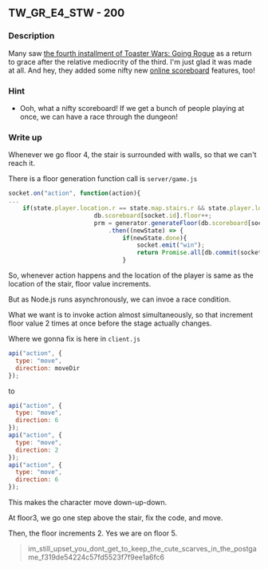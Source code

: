 ## TW_GR_E4_STW - 200

### Description

Many saw [the fourth installment of Toaster Wars: Going Rogue](http://shell2017.picoctf.com:62529/) as a return to grace after the relative mediocrity of the third. I'm just glad it was made at all. And hey, they added some nifty new [online scoreboard](http://shell2017.picoctf.com:62529/scoreboard) features, too!

### Hint

  - Ooh, what a nifty scoreboard! If we get a bunch of people playing at once, we can have a race through the dungeon!

### Write up

Whenever we go floor 4, the stair is surrounded with walls, so that we can't reach it.

There is a floor generation function call is `server/game.js`

```js
socket.on("action", function(action){
...
    if(state.player.location.r == state.map.stairs.r && state.player.location.c == state.map.stairs.c){
    					db.scoreboard[socket.id].floor++;
    					prm = generator.generateFloor(db.scoreboard[socket.id].floor)
    						.then((newState) => {
    							if(newState.done){
    								socket.emit("win");
    								return Promise.all[db.commit(socket.id, {done: true, win: true}), initState];
    							}

```

So, whenever action happens and the location of the player is same as the location of the stair, floor value increments.

But as Node.js runs asynchronously, we can invoe a race condition.

What we want is to invoke action almost simultaneously, so that increment floor value 2 times at once before the stage actually changes.

Where we gonna fix is here in `client.js`

```js
api("action", {
  type: "move",
  direction: moveDir
});
```

to

```js
api("action", {
  type: "move",
  direction: 6
});
api("action", {
  type: "move",
  direction: 2
});
api("action", {
  type: "move",
  direction: 6
});
```

This makes the character move down-up-down.

At floor3, we go one step above the stair, fix the code, and move.

Then, the floor increments 2. Yes we are on floor 5.

> im_still_upset_you_dont_get_to_keep_the_cute_scarves_in_the_postgame_f319de54224c57fd5523f7f9ee1a6fc6
